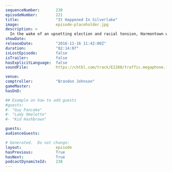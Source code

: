 ```yaml
---
sequenceNumber:       238
episodeNumber:        221
title:                "It Happened In Silverlake"
image:                episode-placeholder.jpg
description: >
  In the wake of an upsetting election and racial tension, Harmontown welcomes the Avenger's Elizabeth Olsen, Rick and Morty's Brandon Johnson and our first musical guest ever Babes to suss it all out. Ha-ha-ha ha-ha ha ha-ha.
showDate:             
releaseDate:          "2016-11-16 11:42:00Z"
duration:             "02:14:07"
isLostEpisode:        false
isTrailer:            false
hasExplicitLanguage:  false
soundFile:            https://chtbl.com/track/E2288/traffic.megaphone.fm/STA6470253579.mp3

venue:                
comptroller:          "Brandon Johnson"
gameMaster:           
hasDnD:               

## Example on how to add guests
#guests:
#- "Guy Pancake"
#- "Lady Omelette"
#- "Kid Hashbrown"

guests:
audienceGuests:

# Generated.  Do not change:
layout:               episode
hasPrevious:          True
hasNext:              True
podcastDynamiteId:    238
---
```

